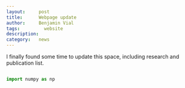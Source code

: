 ```yaml
---
layout:     post
title:      Webpage update
author:     Benjamin Vial
tags: 		  website
description:  	
category:   news
---
```


I finally found some time to update this space, including research and 
publication list.


```python

import numpy as np

```
